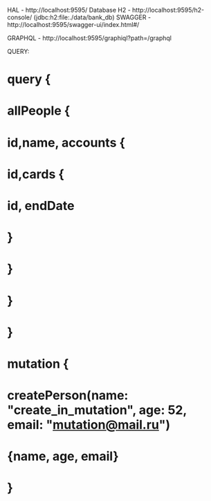 HAL - http://localhost:9595/
Database H2 - http://localhost:9595/h2-console/ (jdbc:h2:file:./data/bank_db)
SWAGGER - http://localhost:9595/swagger-ui/index.html#/

GRAPHQL - http://localhost:9595/graphiql?path=/graphql

QUERY:

# query {
#   allPeople {
#     id,name, accounts {
#       id,cards {
#         id, endDate
#       }
#     }
#   }
# }

# mutation {
#   createPerson(name: "create_in_mutation", age: 52, email: "mutation@mail.ru")
#   {name, age, email}
# }